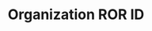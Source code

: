 ---
title: 'Organization ROR ID'
field: 'is.organization.ror'
slug: 'is-organization-ror'
description: 'ROR ID for an organization'
comment: 'Assign for resources associated to organizations'
required: False
module: 'Provenance'
cluster: 'Global'
policy: 'Free value. Repeat values.'
layout: 'home'
---